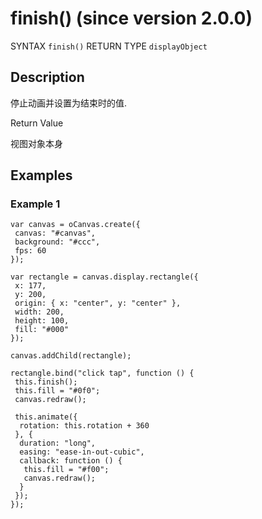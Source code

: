 # finish() (since version 2.0.0)

SYNTAX `finish()` RETURN TYPE `displayObject`

## Description

停止动画并设置为结束时的值.

Return Value

视图对象本身

## Examples

### Example 1

```
var canvas = oCanvas.create({
 canvas: "#canvas",
 background: "#ccc",
 fps: 60
});

var rectangle = canvas.display.rectangle({
 x: 177,
 y: 200,
 origin: { x: "center", y: "center" },
 width: 200,
 height: 100,
 fill: "#000"
});

canvas.addChild(rectangle);

rectangle.bind("click tap", function () {
 this.finish();
 this.fill = "#0f0";
 canvas.redraw();

 this.animate({
  rotation: this.rotation + 360
 }, {
  duration: "long",
  easing: "ease-in-out-cubic",
  callback: function () {
   this.fill = "#f00";
   canvas.redraw();
  }
 });
});
```
